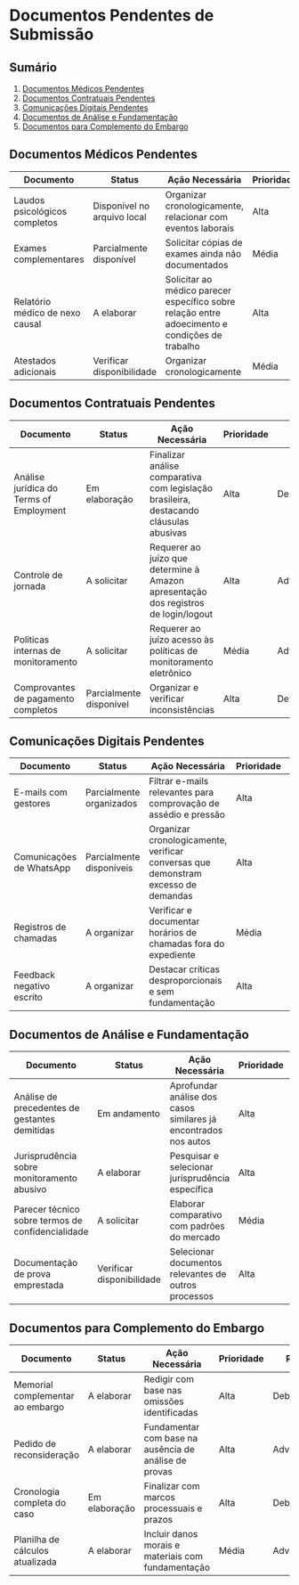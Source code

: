 # Documentos Pendentes de Submissão

## Sumário
1. [Documentos Médicos Pendentes](#documentos-médicos-pendentes)
2. [Documentos Contratuais Pendentes](#documentos-contratuais-pendentes)
3. [Comunicações Digitais Pendentes](#comunicações-digitais-pendentes)
4. [Documentos de Análise e Fundamentação](#documentos-de-análise-e-fundamentação)
5. [Documentos para Complemento do Embargo](#documentos-para-complemento-do-embargo)

## Documentos Médicos Pendentes
| Documento | Status | Ação Necessária | Prioridade | Responsável |
|-----------|--------|-----------------|------------|-------------|
| Laudos psicológicos completos | Disponível no arquivo local | Organizar cronologicamente, relacionar com eventos laborais | Alta | Deborah |
| Exames complementares | Parcialmente disponível | Solicitar cópias de exames ainda não documentados | Média | Deborah |
| Relatório médico de nexo causal | A elaborar | Solicitar ao médico parecer específico sobre relação entre adoecimento e condições de trabalho | Alta | Deborah/Advogada |
| Atestados adicionais | Verificar disponibilidade | Organizar cronologicamente | Média | Deborah |

## Documentos Contratuais Pendentes
| Documento | Status | Ação Necessária | Prioridade | Responsável |
|-----------|--------|-----------------|------------|-------------|
| Análise jurídica do Terms of Employment | Em elaboração | Finalizar análise comparativa com legislação brasileira, destacando cláusulas abusivas | Alta | Deborah/Advogada |
| Controle de jornada | A solicitar | Requerer ao juízo que determine à Amazon apresentação dos registros de login/logout | Alta | Advogada |
| Políticas internas de monitoramento | A solicitar | Requerer ao juízo acesso às políticas de monitoramento eletrônico | Média | Advogada |
| Comprovantes de pagamento completos | Parcialmente disponível | Organizar e verificar inconsistências | Alta | Deborah |

## Comunicações Digitais Pendentes
| Documento | Status | Ação Necessária | Prioridade | Responsável |
|-----------|--------|-----------------|------------|-------------|
| E-mails com gestores | Parcialmente organizados | Filtrar e-mails relevantes para comprovação de assédio e pressão | Alta | Deborah |
| Comunicações de WhatsApp | Parcialmente disponíveis | Organizar cronologicamente, verificar conversas que demonstram excesso de demandas | Alta | Deborah |
| Registros de chamadas | A organizar | Verificar e documentar horários de chamadas fora do expediente | Média | Deborah |
| Feedback negativo escrito | A organizar | Destacar críticas desproporcionais e sem fundamentação | Alta | Deborah |

## Documentos de Análise e Fundamentação
| Documento | Status | Ação Necessária | Prioridade | Responsável |
|-----------|--------|-----------------|------------|-------------|
| Análise de precedentes de gestantes demitidas | Em andamento | Aprofundar análise dos casos similares já encontrados nos autos | Alta | Deborah/Advogada |
| Jurisprudência sobre monitoramento abusivo | A elaborar | Pesquisar e selecionar jurisprudência específica | Alta | Advogada |
| Parecer técnico sobre termos de confidencialidade | A solicitar | Elaborar comparativo com padrões do mercado | Média | Advogada |
| Documentação de prova emprestada | Verificar disponibilidade | Selecionar documentos relevantes de outros processos | Alta | Deborah/Advogada |

## Documentos para Complemento do Embargo
| Documento | Status | Ação Necessária | Prioridade | Responsável |
|-----------|--------|-----------------|------------|-------------|
| Memorial complementar ao embargo | A elaborar | Redigir com base nas omissões identificadas | Alta | Deborah/Advogada |
| Pedido de reconsideração | A elaborar | Fundamentar com base na ausência de análise de provas | Alta | Advogada |
| Cronologia completa do caso | Em elaboração | Finalizar com marcos processuais e prazos | Alta | Deborah |
| Planilha de cálculos atualizada | A elaborar | Incluir danos morais e materiais com fundamentação | Média | Advogada |
